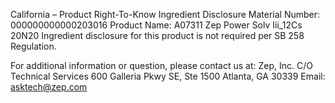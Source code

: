  
 
 
California – Product Right-To-Know Ingredient Disclosure 
Material Number: 000000000000203016 
Product Name: A07311 Zep Power Solv Iii_12Cs 20N20 
Ingredient disclosure for this product is not required per SB 258 Regulation. 
 
For additional information or question, please contact us at: 
Zep, Inc. 
C/O Technical Services 
600 Galleria Pkwy SE, Ste 1500 
Atlanta, GA 30339 
Email: asktech@zep.com 
 
 
 
 
